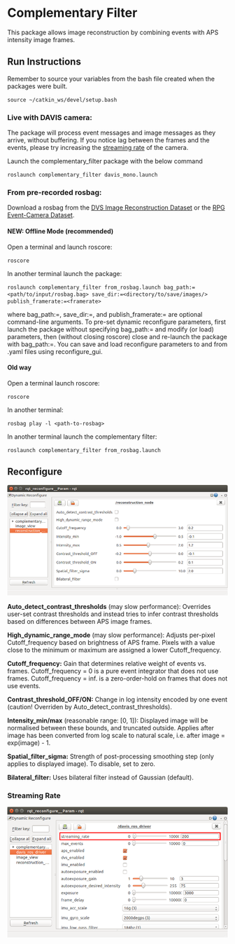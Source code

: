 # Complementary Filter


This package allows image reconstruction by combining events with APS intensity image frames.

## Run Instructions

Remember to source your variables from the bash file created when the packages were built.
    
    source ~/catkin_ws/devel/setup.bash

### Live with DAVIS camera:
 
The package will process event messages and image messages as they arrive, without buffering. If you notice lag between the frames and the events, please try increasing the [streaming rate](streaming-rate) of the camera.

Launch the complementary_filter package with the below command

    roslaunch complementary_filter davis_mono.launch
    
### From pre-recorded rosbag:
Download a rosbag from the [DVS Image Reconstruction Dataset](https://drive.google.com/drive/folders/1Jv73p1-Hi56HXyal4SHQbzs2zywISOvc?usp=sharing) or the [RPG Event-Camera Dataset](http://rpg.ifi.uzh.ch/davis_data.html).

#### NEW: Offline Mode (recommended)

Open a terminal and launch roscore:

    roscore
    
In another terminal launch the package:
    
    roslaunch complementary_filter from_rosbag.launch bag_path:=<path/to/input/rosbag.bag> save_dir:=<directory/to/save/images/> publish_framerate:=<framerate>
    
where bag_path:=, save_dir:=, and publish_framerate:= are optional command-line arguments.
To pre-set dynamic reconfigure parameters, first launch the package without specifying bag_path:= and modify (or load) parameters, then (without closing roscore) close and re-launch the package with bag_path:=.
You can save and load reconfigure parameters to and from .yaml files using reconfigure_gui.

#### Old way
Open a terminal launch roscore:

    roscore
    
In another terminal:

    rosbag play -l <path-to-rosbag>
    
In another terminal launch the complementary filter:
    
    roslaunch complementary_filter from_rosbag.launch
    
## Reconfigure

![gui_picture](images/reconfigure.png)

**Auto_detect_contrast_thresholds** (may slow performance): Overrides user-set contrast thresholds and instead tries to infer contrast thresholds based on differences between APS image frames.

**High_dynamic_range_mode** (may slow performance): Adjusts per-pixel Cutoff_frequency based on brightness of APS frame. Pixels with a value close to the minimum or maximum are assigned a lower Cutoff_frequency.

**Cutoff_frequency:** Gain that determines relative weight of events vs. frames. Cutoff_frequency = 0 is a pure event integrator that does not use frames. Cutoff_frequency = inf. is a zero-order-hold on frames that does not use events.

**Contrast_threshold_OFF/ON:** Change in log intensity encoded by one event (caution! Overriden by Auto_detect_contrast_thresholds).

**Intensity_min/max** (reasonable range: \[0, 1\]): Displayed image will be normalised between these bounds, and truncated outside. Applies after image has been converted from log scale to natural scale, i.e. after image = exp(image) - 1.

**Spatial_filter_sigma:** Strength of post-processing smoothing step (only applies to displayed image). To disable, set to zero.

**Bilateral_filter:** Uses bilateral filter instead of Gaussian (default).


### Streaming Rate

![streaming_rate_pic](images/streaming_rate.png)
